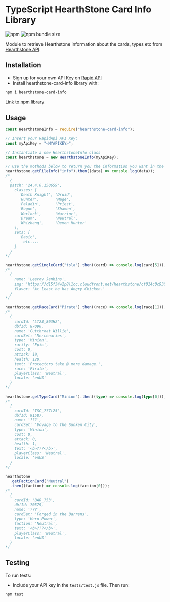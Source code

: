 # TypeScript HearthStone Card Info Library

![npm](https://img.shields.io/npm/v/hearthstone-card-info)
![npm bundle size](https://img.shields.io/bundlephobia/min/hearthstone-card-info)

Module to retrieve Hearthstone information about the cards, types etc from [Hearthstone API](https://rapidapi.com/omgvamp/api/hearthstone).

## Installation

- Sign up for your own API Key on [Rapid API](https://rapidapi.com/)
- Install hearthstone-card-info library with:

```bash
npm i hearthstone-card-info
```

[Link to npm library](https://www.npmjs.com/package/hearthstone-card-info)

## Usage

```ts
const HearthstoneInfo = require("hearthstone-card-info");

// Insert your RapidApi API Key:
const myApiKey = "<MYAPIKEY>";

// Instantiate a new HearthstoneInfo class
const hearthstone = new HearthstoneInfo(myApiKey);

// Use the mothods below to return you the information you want in the form of a Promise:
hearthstone.getFileInfo("info").then((data) => console.log(data));
/* 
  {
  patch: '24.4.0.150659',
    classes: [
      'Death Knight', 'Druid',
      'Hunter',       'Mage',
      'Paladin',      'Priest',
      'Rogue',        'Shaman',
      'Warlock',      'Warrior',
      'Dream',        'Neutral',
      'Whizbang',     'Demon Hunter'
    ],
    sets: [
      'Basic',
        etc....
    }
  }
*/

hearthstone.getSingleCard("tsla").then((card) => console.log(card[5]));
/*
  {
    name: 'Leeroy Jenkins',
    img: 'https://d15f34w2p8l1cc.cloudfront.net/hearthstone/cf014c0c9363f70cb7e4f7f7c4086ab42bc5d2afecf421f35b9c87c81943d9d4.png',
    flavor: 'At least he has Angry Chicken.'
  }
*/

hearthstone.getRaceCard("Pirate").then((race) => console.log(race[1]));
/*
  {
    cardId: 'LT23_803H2',
    dbfId: 87090,
    name: 'Cutthroat Willie',
    cardSet: 'Mercenaries',
    type: 'Minion',
    rarity: 'Epic',
    cost: 0,
    attack: 10,
    health: 120,
    text: 'Protectors take @ more damage.',
    race: 'Pirate',
    playerClass: 'Neutral',
    locale: 'enUS'
  }
*/

hearthstone.getTypeCard("Minion").then((type) => console.log(type[0]));
/*
  {
    cardId: 'TSC_777t25',
    dbfId: 91587,
    name: '???',
    cardSet: 'Voyage to the Sunken City',
    type: 'Minion',
    cost: 0,
    attack: 0,
    health: 1,
    text: '<b>???</b>',
    playerClass: 'Neutral',
    locale: 'enUS'
  }
*/

hearthstone
  .getFactionCard("Neutral")
  .then((faction) => console.log(faction[0]));
/*
  {
    cardId: 'BAR_753',
    dbfId: 70579,
    name: '???',
    cardSet: 'Forged in the Barrens',
    type: 'Hero Power',
    faction: 'Neutral',
    text: '<b>???</b>',
    playerClass: 'Neutral',
    locale: 'enUS'
  }
*/
```

## Testing

To run tests:

- Include your API key in the `tests/test.js` file. Then run:

```bash
npm test
```
